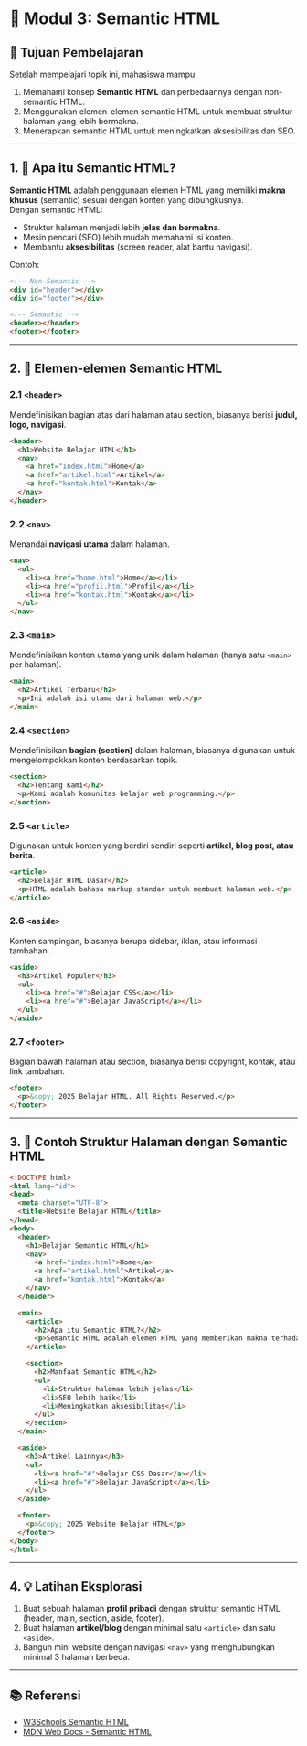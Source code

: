 # 📘 Modul 3: Semantic HTML

## 🎯 Tujuan Pembelajaran
Setelah mempelajari topik ini, mahasiswa mampu:
1. Memahami konsep **Semantic HTML** dan perbedaannya dengan non-semantic HTML.
2. Menggunakan elemen-elemen semantic HTML untuk membuat struktur halaman yang lebih bermakna.
3. Menerapkan semantic HTML untuk meningkatkan aksesibilitas dan SEO.

---

## 1. 🔎 Apa itu Semantic HTML?
**Semantic HTML** adalah penggunaan elemen HTML yang memiliki **makna khusus** (semantic) sesuai dengan konten yang dibungkusnya.  
Dengan semantic HTML:
- Struktur halaman menjadi lebih **jelas dan bermakna**.  
- Mesin pencari (SEO) lebih mudah memahami isi konten.  
- Membantu **aksesibilitas** (screen reader, alat bantu navigasi).  

Contoh:  
```html
<!-- Non-Semantic -->
<div id="header"></div>
<div id="footer"></div>

<!-- Semantic -->
<header></header>
<footer></footer>
```

---

## 2. 📑 Elemen-elemen Semantic HTML

### 2.1 `<header>`
Mendefinisikan bagian atas dari halaman atau section, biasanya berisi **judul, logo, navigasi**.  
```html
<header>
  <h1>Website Belajar HTML</h1>
  <nav>
    <a href="index.html">Home</a>
    <a href="artikel.html">Artikel</a>
    <a href="kontak.html">Kontak</a>
  </nav>
</header>
```

### 2.2 `<nav>`
Menandai **navigasi utama** dalam halaman.  
```html
<nav>
  <ul>
    <li><a href="home.html">Home</a></li>
    <li><a href="profil.html">Profil</a></li>
    <li><a href="kontak.html">Kontak</a></li>
  </ul>
</nav>
```

### 2.3 `<main>`
Mendefinisikan konten utama yang unik dalam halaman (hanya satu `<main>` per halaman).  
```html
<main>
  <h2>Artikel Terbaru</h2>
  <p>Ini adalah isi utama dari halaman web.</p>
</main>
```

### 2.4 `<section>`
Mendefinisikan **bagian (section)** dalam halaman, biasanya digunakan untuk mengelompokkan konten berdasarkan topik.  
```html
<section>
  <h2>Tentang Kami</h2>
  <p>Kami adalah komunitas belajar web programming.</p>
</section>
```

### 2.5 `<article>`
Digunakan untuk konten yang berdiri sendiri seperti **artikel, blog post, atau berita**.  
```html
<article>
  <h2>Belajar HTML Dasar</h2>
  <p>HTML adalah bahasa markup standar untuk membuat halaman web.</p>
</article>
```

### 2.6 `<aside>`
Konten sampingan, biasanya berupa sidebar, iklan, atau informasi tambahan.  
```html
<aside>
  <h3>Artikel Populer</h3>
  <ul>
    <li><a href="#">Belajar CSS</a></li>
    <li><a href="#">Belajar JavaScript</a></li>
  </ul>
</aside>
```

### 2.7 `<footer>`
Bagian bawah halaman atau section, biasanya berisi copyright, kontak, atau link tambahan.  
```html
<footer>
  <p>&copy; 2025 Belajar HTML. All Rights Reserved.</p>
</footer>
```

---

## 3. 🧩 Contoh Struktur Halaman dengan Semantic HTML
```html
<!DOCTYPE html>
<html lang="id">
<head>
  <meta charset="UTF-8">
  <title>Website Belajar HTML</title>
</head>
<body>
  <header>
    <h1>Belajar Semantic HTML</h1>
    <nav>
      <a href="index.html">Home</a>
      <a href="artikel.html">Artikel</a>
      <a href="kontak.html">Kontak</a>
    </nav>
  </header>

  <main>
    <article>
      <h2>Apa itu Semantic HTML?</h2>
      <p>Semantic HTML adalah elemen HTML yang memberikan makna terhadap konten yang dibungkusnya.</p>
    </article>

    <section>
      <h2>Manfaat Semantic HTML</h2>
      <ul>
        <li>Struktur halaman lebih jelas</li>
        <li>SEO lebih baik</li>
        <li>Meningkatkan aksesibilitas</li>
      </ul>
    </section>
  </main>

  <aside>
    <h3>Artikel Lainnya</h3>
    <ul>
      <li><a href="#">Belajar CSS Dasar</a></li>
      <li><a href="#">Belajar JavaScript</a></li>
    </ul>
  </aside>

  <footer>
    <p>&copy; 2025 Website Belajar HTML</p>
  </footer>
</body>
</html>
```

---

## 4. 💡 Latihan Eksplorasi
1. Buat sebuah halaman **profil pribadi** dengan struktur semantic HTML (header, main, section, aside, footer).  
2. Buat halaman **artikel/blog** dengan minimal satu `<article>` dan satu `<aside>`.  
3. Bangun mini website dengan navigasi `<nav>` yang menghubungkan minimal 3 halaman berbeda.  


---

## 📚 Referensi
- [W3Schools Semantic HTML](https://www.w3schools.com/html/html5_semantic_elements.asp)  
- [MDN Web Docs - Semantic HTML](https://developer.mozilla.org/en-US/docs/Glossary/Semantics#semantics_in_html)
